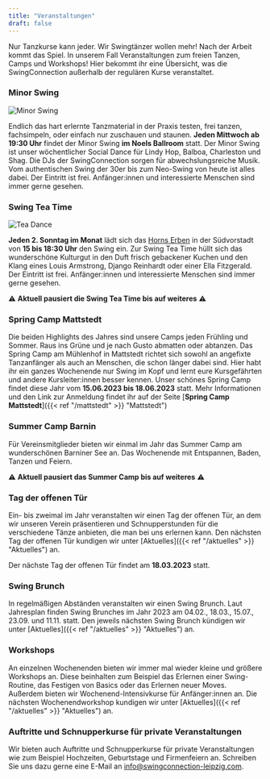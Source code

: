 ```yaml
---
title: "Veranstaltungen"
draft: false
---
```


Nur Tanzkurse kann jeder. Wir Swingtänzer wollen mehr! Nach der Arbeit kommt das Spiel. In unserem Fall Veranstaltungen zum freien Tanzen, Camps und Workshops! Hier bekommt ihr eine Übersicht, was die SwingConnection außerhalb der regulären Kurse veranstaltet.

### Minor Swing

![Minor Swing](slider_minor_swing.jpeg)

Endlich das hart erlernte Tanzmaterial in der Praxis testen, frei tanzen, fachsimpeln, oder einfach nur zuschauen und staunen.
**Jeden Mittwoch ab 19:30 Uhr** findet der Minor Swing **im Noels Ballroom** statt. Der Minor Swing ist unser wöchentlicher Social Dance für Lindy Hop, Balboa, Charleston und Shag. Die DJs der SwingConnection sorgen für abwechslungsreiche Musik. Vom authentischen Swing der 30er bis zum Neo-Swing von heute ist alles dabei. Der Eintritt ist frei. Anfänger:innen und interessierte Menschen sind immer gerne gesehen.

### Swing Tea Time

![Tea Dance](../slider_tea_dance.png)

**Jeden 2. Sonntag im Monat** lädt sich das [Horns Erben](https://horns-erben.de/) in der Südvorstadt von **15 bis 18:30 Uhr** den Swing ein. Zur Swing Tea Time hüllt sich das wunderschöne Kulturgut in den Duft frisch gebackener Kuchen und den Klang eines Louis Armstrong, Django Reinhardt oder einer Ella Fitzgerald. Der Eintritt ist frei. Anfänger:innen und interessierte Menschen sind immer gerne gesehen.

:warning: **Aktuell pausiert die Swing Tea Time bis auf weiteres** :warning: 

### Spring Camp Mattstedt
Die beiden Highlights des Jahres sind unsere Camps jeden Frühling und Sommer. Raus ins Grüne und je nach Gusto abmatten oder abtanzen. Das Spring Camp am Mühlenhof in Mattstedt richtet sich sowohl an angefixte Tanzanfänger als auch an Menschen, die schon länger dabei sind. Hier habt ihr ein ganzes Wochenende nur Swing im Kopf und lernt eure Kursgefährten und andere Kursleiter:innen besser kennen. Unser schönes Spring Camp findet diese Jahr vom **15.06.2023 bis 18.06.2023** statt. Mehr Informationen und den Link zur Anmeldung findet ihr auf der Seite [**Spring Camp Mattstedt**]({{< ref "/mattstedt" >}} "Mattstedt")

### Summer Camp Barnin
Für Vereinsmitglieder bieten wir einmal im Jahr das Summer Camp am wunderschönen Barniner See an. Das Wochenende mit Entspannen, Baden, Tanzen und Feiern.

:warning: **Aktuell pausiert das Summer Camp bis auf weiteres** :warning: 

### Tag der offenen Tür
Ein- bis zweimal im Jahr veranstalten wir einen Tag der offenen Tür, an dem wir unseren Verein präsentieren und Schnupperstunden für die verschiedene Tänze anbieten, die man bei uns erlernen kann. Den nächsten Tag der offenen Tür kundigen wir unter [Aktuelles]({{< ref "/aktuelles" >}} "Aktuelles") an.

Der nächste Tag der offenen Tür findet am **18.03.2023** statt.

### Swing Brunch
In regelmäßigen Abständen veranstalten wir einen Swing Brunch. Laut Jahresplan finden Swing Brunches im Jahr 2023 am 04.02., 18.03., 15.07., 23.09. und 11.11. statt. Den jeweils nächsten Swing Brunch kündigen wir unter [Aktuelles]({{< ref "/aktuelles" >}} "Aktuelles") an.

### Workshops
An einzelnen Wochenenden bieten wir immer mal wieder kleine und größere Workshops an. Diese beinhalten zum Beispiel das Erlernen einer Swing-Routine, das Festigen von Basics oder das Erlernen neuer Moves. Außerdem bieten wir Wochenend-Intensivkurse für Anfänger:innen an. Die nächsten Wochenendworkshop kundigen wir unter [Aktuelles]({{< ref "/aktuelles" >}} "Aktuelles") an.

### Auftritte und Schnupperkurse für private Veranstaltungen
Wir bieten auch Auftritte und Schnupperkurse für private Veranstaltungen wie zum Beispiel Hochzeiten, Geburtstage und Firmenfeiern an. Schreiben Sie uns dazu gerne eine E-Mail an info@swingconnection-leipzig.com.
